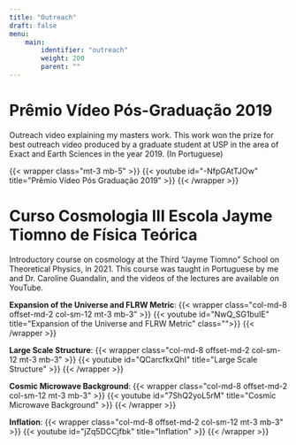 ```yaml
---
title: "Outreach"
draft: false
menu:
    main:
        identifier: "outreach"
        weight: 200
        parent: ""
---
```


# Prêmio Vídeo Pós-Graduação 2019

Outreach video explaining my masters work. This work won the prize for best outreach video produced by a graduate student at USP in the area of Exact and Earth Sciences in the year 2019. (In Portuguese)

{{< wrapper class="mt-3 mb-5" >}}
{{< youtube id="-NfpGAtTJOw" title="Prêmio Vídeo Pós Graduação 2019" >}}
{{< /wrapper >}}

# Curso Cosmologia III Escola Jayme Tiomno de Física Teórica

Introductory course on cosmology at the Third “Jayme Tiomno” School on Theoretical Physics, in 2021. This course was taught in Portuguese by me and Dr. Caroline Guandalin, and the videos of the lectures are available on YouTube.

**Expansion of the Universe and FLRW Metric**:
{{< wrapper class="col-md-8 offset-md-2 col-sm-12 mt-3 mb-3" >}}
    {{< youtube id="NwQ_SG1buIE" title="Expansion of the Universe and FLRW Metric" class="">}}
{{< /wrapper >}}

**Large Scale Structure**:
{{< wrapper class="col-md-8 offset-md-2 col-sm-12 mt-3 mb-3" >}}
    {{< youtube id="QCarcfkxQhI" title="Large Scale Structure" >}}
{{< /wrapper >}}

**Cosmic Microwave Background**:
{{< wrapper class="col-md-8 offset-md-2 col-sm-12 mt-3 mb-3" >}}
    {{< youtube id="7ShQ2yoL5rM" title="Cosmic Microwave Background" >}}
{{< /wrapper >}}

**Inflation**:
{{< wrapper class="col-md-8 offset-md-2 col-sm-12 mt-3 mb-3" >}}
    {{< youtube id="jZq5DCCjfbk" title="Inflation" >}}
{{< /wrapper >}}

